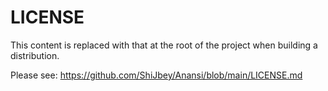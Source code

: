 # LICENSE

This content is replaced with that at the root of the project when building a distribution.

Please see: <https://github.com/ShiJbey/Anansi/blob/main/LICENSE.md>
